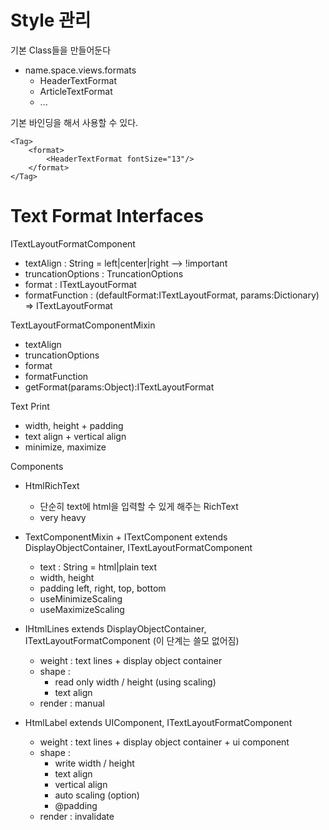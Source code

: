 # Style 관리

기본 Class들을 만들어둔다

- name.space.views.formats
	- HeaderTextFormat
	- ArticleTextFormat
	- ...

기본 바인딩을 해서 사용할 수 있다.

```
<Tag>
	<format>
		<HeaderTextFormat fontSize="13"/>
	</format>
</Tag>
```

# Text Format Interfaces

ITextLayoutFormatComponent
- textAlign : String = left|center|right --> !important
- truncationOptions : TruncationOptions
- format : ITextLayoutFormat
- formatFunction : (defaultFormat:ITextLayoutFormat, params:Dictionary) => ITextLayoutFormat

TextLayoutFormatComponentMixin
- textAlign
- truncationOptions
- format
- formatFunction
- getFormat(params:Object):ITextLayoutFormat

Text Print
- width, height + padding
- text align + vertical align
- minimize, maximize

Components
- HtmlRichText
	- 단순히 text에 html을 입력할 수 있게 해주는 RichText
	- very heavy
- TextComponentMixin + ITextComponent extends DisplayObjectContainer, ITextLayoutFormatComponent
	- text : String = html|plain text
	- width, height
	- padding left, right, top, bottom
	- useMinimizeScaling
	- useMaximizeScaling


- IHtmlLines extends DisplayObjectContainer, ITextLayoutFormatComponent (이 단계는 쓸모 없어짐)
	- weight : text lines + display object container
	- shape :
		- read only width / height (using scaling)
		- text align
	- render : manual
- HtmlLabel extends UIComponent, ITextLayoutFormatComponent
	- weight : text lines + display object container  + ui component
	- shape :
		- write width / height
		- text align
		- vertical align
		- auto scaling (option)
		- @padding
	- render : invalidate

